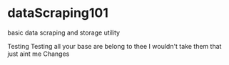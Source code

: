 # dataScraping101
basic data scraping and storage utility

Testing Testing 
all your base
are belong to thee
I wouldn't take them 
that just aint me
Changes
